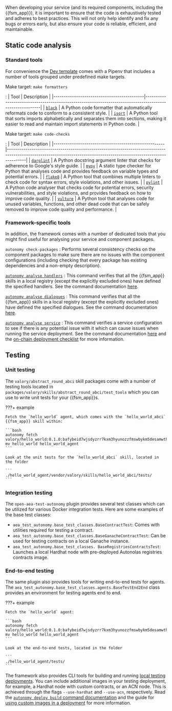 When developing your service (and its required components, including the {{fsm_app}}), it is important to ensure that the code is exhaustively tested and adheres to best practices. This will not only help identify and fix any bugs or errors early, but also ensure your code is reliable, efficient, and maintainable.

## Static code analysis

### Standard tools

For convenience the [Dev template](https://github.com/valory-xyz/dev-template) comes with a Pipenv that includes a number of tools grouped under predefined make targets.

Make target: `make formatters`

: | Tool                                       | Description                                                                                             |
    |--------------------------------------------|---------------------------------------------------------------------------------------------------------|
    | [`black`](https://black.readthedocs.io/)   | A Python code formatter that automatically reformats code to conform to a consistent style.             |
    | [`isort`](https://pycqa.github.io/isort/ ) | A Python tool that sorts imports alphabetically and separates them into sections, making it easier to read and maintain import statements in Python code. |

Make target: `make code-checks`

: | Tool                                                 | Description                                                                                                                                                         |
|------------------------------------------------------|---------------------------------------------------------------------------------------------------------------------------------------------------------------------|
| [`darglint`](https://pypi.org/project/darglint/)     | A Python docstring argument linter that checks for adherence to Google's style guide.                                                                               |
| [`mypy`](https://mypy-lang.org/)                     | A static type checker for Python that analyses code and provides feedback on variable types and potential errors.                                                   |
| [`flake8`](https://flake8.pycqa.org/en/latest/)      | A Python tool that combines multiple linters to check code for syntax errors, style violations, and other issues.                                                   |
| [`pylint`](https://github.com/pylint-dev/pylint)     | A Python code analyser that checks code for potential errors, security vulnerabilities, and style violations, and provides feedback on how to improve code quality. |
| [`vulture`](https://github.com/jendrikseipp/vulture) | A Python tool that analyses code for unused variables, functions, and other dead code that can be safely removed to improve code quality and performance.           |

### Framework-specific tools

In addition, the framework comes with a number of dedicated tools that you might find useful for analysing your service and component packages.

`autonomy check-packages`
: Performs several consistency checks on the component packages to make sure there are no issues with the component configurations (including checking that every package has existing dependencies and a non-empty description).

[`autonomy analyse handlers`](../advanced_reference/commands/autonomy_analyse.md#autonomy-analyse-handlers)
: This command verifies that all the {{fsm_app}} skills in a local registry (except the explicitly excluded ones) have defined the specified handlers. See the command documentation [here](../advanced_reference/commands/autonomy_analyse.md#autonomy-analyse-handlers).

[`autonomy analyse dialogues`](../advanced_reference/commands/autonomy_analyse.md#autonomy-analyse-dialogues)
: This command verifies that all the {{fsm_app}} skills in a local registry (except the explicitly excluded ones) have defined the specified dialogues. See the command documentation [here](../advanced_reference/commands/autonomy_analyse.md#autonomy-analyse-dialogues).

[`autonomy analyse service`](../advanced_reference/commands/autonomy_analyse.md#autonomy-analyse-service)
: This command verifies a service configuration to see if there is any potential issue with it which can cause issues when running the service deployment. See the command documentation [here](../advanced_reference/commands/autonomy_analyse.md#autonomy-analyse-service) and the [on-chain deployment checklist](./on-chain_deployment_checklist.md) for more information.

## Testing

### Unit testing

The `valory/abstract_round_abci` skill packages come with a number of testing tools located in `packages/valory/skills/abstract_round_abci/test_tools` which you can use to write unit tests for your {{fsm_app}}s.

???+ example

    Fetch the `hello_world` agent, which comes with the `hello_world_abci` {{fsm_app}} skill within:

    ```bash
    autonomy fetch valory/hello_world:0.1.0:bafybeid7wjsdyzrr7kxm3hyunozzfmswbykm5desamwthbpk7g3kklfmfe
    mv hello_world hello_world_agent
    ```

    Look at the unit tests for the `hello_world_abci` skill, located in the folder

    ```
    ./hello_world_agent/vendor/valory/skills/hello_world_abci/tests/
    ```

### Integration testing

The `open-aea-test-autonomy` plugin provides several test classes which can be utilized for various Docker integration tests. Here are some examples of the base test classes:

* `aea_test_autonomy.base_test_classes.BaseContractTest`: Comes with utilities required for testing a contract.
* `aea_test_autonomy.base_test_classes.BaseGanacheContractTest`: Can be used for testing contracts on a local Ganache instance.
* `aea_test_autonomy.base_test_classes. BaseRegistriesContractsTest`: Launches a local Hardhat node with pre-deployed Autonolas registries contracts image.

### End-to-end testing

The same plugin also provides tools for writing end-to-end tests for agents. The `aea_test_autonomy.base_test_classes.agents.BaseTestEnd2End` class provides an environment for testing agents end to end.

???+ example

    Fetch the `hello_world` agent:

    ```bash
    autonomy fetch valory/hello_world:0.1.0:bafybeid7wjsdyzrr7kxm3hyunozzfmswbykm5desamwthbpk7g3kklfmfe
    mv hello_world hello_world_agent
    ```

    Look at the end-to-end tests, located in the folder

    ```
    ./hello_world_agent/tests/
    ```

The framework also provides CLI tools for building and running [local testing deployments](../guides/deploy_service.md#local-deployment).
You can include additional images in your testing deployment, for example, a Hardhat node with custom contracts, or an ACN node. This is achieved through the flags `--use-hardhat` and `--use-acn`, respectively. Read the [`autonomy deploy build` command documentation](../advanced_reference/commands/autonomy_deploy.md#autonomy-deploy-build) and the guide for [using custom images in a deployment](../advanced_reference/use_custom_images.md#images-used-in-testing-only) for more information.
